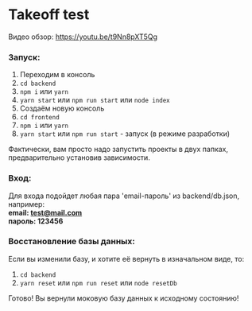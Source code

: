 # Takeoff test
Видео обзор: https://youtu.be/t9Nn8pXT5Qg

### Запуск:

1. Переходим в консоль
2. `cd backend`
3. `npm i` или `yarn`
4. `yarn start` или `npm run start` или `node index`
5. Создаём новую консоль
6. `cd frontend`
7. `npm i` или `yarn`
8. `yarn start` или `npm run start` - запуск (в режиме разработки)

Фактически, вам просто надо запустить проекты в двух папках, предварительно установив зависимости.

### Вход:

Для входа подойдет любая пара 'email-пароль' из backend/db.json, например:<br>
<b>email: test@mail.com <br>
пароль: 123456</b>

### Восстановление базы данных:

Если вы изменили базу, и хотите её вернуть в изначальном виде, то:
1. `cd backend`
2. `yarn reset` или `npm run reset` или `node resetDb`

Готово! Вы вернули моковую базу данных к исходному состоянию!
